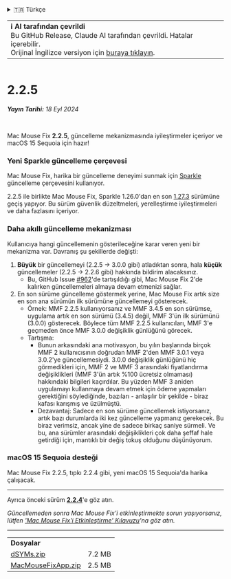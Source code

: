 <details>
<summary>🇹🇷 Türkçe</summary>

[🇬🇧 English (GitHub Release)](https://github.com/noah-nuebling/mac-mouse-fix/releases/tag/2.2.5)\
[🇦🇩 Català](https://redirect.macmousefix.com/?target=mmf-release&tag=2.2.5&locale=ca)\
[🇩🇪 Deutsch](https://redirect.macmousefix.com/?target=mmf-release&tag=2.2.5&locale=de)\
[🇪🇸 Español](https://redirect.macmousefix.com/?target=mmf-release&tag=2.2.5&locale=es)\
[🇫🇷 Français](https://redirect.macmousefix.com/?target=mmf-release&tag=2.2.5&locale=fr)\
[🇮🇩 Indonesia](https://redirect.macmousefix.com/?target=mmf-release&tag=2.2.5&locale=id)\
[🇮🇹 Italiano](https://redirect.macmousefix.com/?target=mmf-release&tag=2.2.5&locale=it)\
[🇭🇺 Magyar](https://redirect.macmousefix.com/?target=mmf-release&tag=2.2.5&locale=hu)\
[🇳🇱 Nederlands](https://redirect.macmousefix.com/?target=mmf-release&tag=2.2.5&locale=nl)\
[🇵🇱 Polski](https://redirect.macmousefix.com/?target=mmf-release&tag=2.2.5&locale=pl)\
[🇧🇷 Português (Brasil)](https://redirect.macmousefix.com/?target=mmf-release&tag=2.2.5&locale=pt-BR)\
[🇵🇹 Português (Portugal)](https://redirect.macmousefix.com/?target=mmf-release&tag=2.2.5&locale=pt-PT)\
[🇷🇴 Română](https://redirect.macmousefix.com/?target=mmf-release&tag=2.2.5&locale=ro)\
[🇸🇪 Svenska](https://redirect.macmousefix.com/?target=mmf-release&tag=2.2.5&locale=sv)\
[🇻🇳 Tiếng Việt](https://redirect.macmousefix.com/?target=mmf-release&tag=2.2.5&locale=vi)\
**🇹🇷 Türkçe**\
[🇨🇿 Čeština](https://redirect.macmousefix.com/?target=mmf-release&tag=2.2.5&locale=cs)\
[🇬🇷 Ελληνικά](https://redirect.macmousefix.com/?target=mmf-release&tag=2.2.5&locale=el)\
[🇷🇺 Русский](https://redirect.macmousefix.com/?target=mmf-release&tag=2.2.5&locale=ru)\
[🇺🇦 Українська](https://redirect.macmousefix.com/?target=mmf-release&tag=2.2.5&locale=uk)\
[🇮🇱 עברית](https://redirect.macmousefix.com/?target=mmf-release&tag=2.2.5&locale=he)\
[🇸🇦 العربية](https://redirect.macmousefix.com/?target=mmf-release&tag=2.2.5&locale=ar)\
[🇮🇳 हिन्दी](https://redirect.macmousefix.com/?target=mmf-release&tag=2.2.5&locale=hi)\
[🇹🇭 ไทย](https://redirect.macmousefix.com/?target=mmf-release&tag=2.2.5&locale=th)\
[🇨🇳 中文 (简体)](https://redirect.macmousefix.com/?target=mmf-release&tag=2.2.5&locale=zh-Hans)\
[🇨🇳 中文 (繁體)](https://redirect.macmousefix.com/?target=mmf-release&tag=2.2.5&locale=zh-Hant)\
[🇭🇰 中文（香港)](https://redirect.macmousefix.com/?target=mmf-release&tag=2.2.5&locale=zh-HK)\
[🇯🇵 日本語](https://redirect.macmousefix.com/?target=mmf-release&tag=2.2.5&locale=ja)\
[🇰🇷 한국어](https://redirect.macmousefix.com/?target=mmf-release&tag=2.2.5&locale=ko)\
[Help translate Mac Mouse Fix to different languages!](https://github.com/noah-nuebling/mac-mouse-fix/discussions/731)
</details>
<table align=><td>
<b>ℹ️ AI tarafından çevrildi</b><br>
Bu GitHub Release, Claude AI tarafından çevrildi. Hatalar içerebilir.<br>
Orijinal İngilizce versiyon için <a href="https://github.com/noah-nuebling/mac-mouse-fix/releases/tag/2.2.5">buraya tıklayın</a>.
</td></table>

<table></table>

# 2.2.5
***Yayın Tarihi:** 18 Eyl 2024*

<br>

Mac Mouse Fix **2.2.5**, güncelleme mekanizmasında iyileştirmeler içeriyor ve macOS 15 Sequoia için hazır!

### Yeni Sparkle güncelleme çerçevesi

Mac Mouse Fix, harika bir güncelleme deneyimi sunmak için [Sparkle](https://sparkle-project.org/) güncelleme çerçevesini kullanıyor.

2.2.5 ile birlikte Mac Mouse Fix, Sparkle 1.26.0'dan en son [1.27.3](https://github.com/sparkle-project/Sparkle/releases/tag/1.27.3) sürümüne geçiş yapıyor. Bu sürüm güvenlik düzeltmeleri, yerelleştirme iyileştirmeleri ve daha fazlasını içeriyor.

### Daha akıllı güncelleme mekanizması

Kullanıcıya hangi güncellemenin gösterileceğine karar veren yeni bir mekanizma var. Davranış şu şekillerde değişti:

1. **Büyük** bir güncellemeyi (2.2.5 -> 3.0.0 gibi) atladıktan sonra, hala **küçük** güncellemeler (2.2.5 -> 2.2.6 gibi) hakkında bildirim alacaksınız.
    - Bu, GitHub Issue [#962](https://github.com/noah-nuebling/mac-mouse-fix/issues/962)'de tartışıldığı gibi, Mac Mouse Fix 2'de kalırken güncellemeleri almaya devam etmenizi sağlar.
2. En son sürüme güncelleme göstermek yerine, Mac Mouse Fix artık size en son ana sürümün ilk sürümüne güncellemeyi gösterecek.
    - Örnek: MMF 2.2.5 kullanıyorsanız ve MMF 3.4.5 en son sürümse, uygulama artık en son sürümü (3.4.5) değil, MMF 3'ün ilk sürümünü (3.0.0) gösterecek. Böylece tüm MMF 2.2.5 kullanıcıları, MMF 3'e geçmeden önce MMF 3.0.0 değişiklik günlüğünü görecek.
    - Tartışma:
        - Bunun arkasındaki ana motivasyon, bu yılın başlarında birçok MMF 2 kullanıcısının doğrudan MMF 2'den MMF 3.0.1 veya 3.0.2'ye güncellemesiydi. 3.0.0 değişiklik günlüğünü hiç görmedikleri için, MMF 2 ve MMF 3 arasındaki fiyatlandırma değişiklikleri (MMF 3'ün artık %100 ücretsiz olmaması) hakkındaki bilgileri kaçırdılar. Bu yüzden MMF 3 aniden uygulamayı kullanmaya devam etmek için ödeme yapmaları gerektiğini söylediğinde, bazıları - anlaşılır bir şekilde - biraz kafası karışmış ve üzülmüştü.
        - Dezavantaj: Sadece en son sürüme güncellemek istiyorsanız, artık bazı durumlarda iki kez güncelleme yapmanız gerekecek. Bu biraz verimsiz, ancak yine de sadece birkaç saniye sürmeli. Ve bu, ana sürümler arasındaki değişiklikleri çok daha şeffaf hale getirdiği için, mantıklı bir değiş tokuş olduğunu düşünüyorum.

### macOS 15 Sequoia desteği

Mac Mouse Fix 2.2.5, tıpkı 2.2.4 gibi, yeni macOS 15 Sequoia'da harika çalışacak.

---

Ayrıca önceki sürüm [**2.2.4**](https://redirect.macmousefix.com/?target=mmf-release&tag=2.2.4&locale=tr)'e göz atın.

*Güncellemeden sonra Mac Mouse Fix'i etkinleştirmekte sorun yaşıyorsanız, lütfen ['Mac Mouse Fix'i Etkinleştirme' Kılavuzu](https://github.com/noah-nuebling/mac-mouse-fix/discussions/861)'na göz atın.*

---

<table align="start">
<tr>
    <td colspan=2>
        <b>Dosyalar</b>
    </td>
</tr>
<tr>
    <td><a href="https://github.com/noah-nuebling/mac-mouse-fix/releases/download/2.2.5/dSYMs.zip">dSYMs.zip</a></td>
    <td>7.2 MB</td>
</tr>
<tr>
    <td><a href="https://github.com/noah-nuebling/mac-mouse-fix/releases/download/2.2.5/MacMouseFixApp.zip">MacMouseFixApp.zip</a></td>
    <td>2.5 MB</td>
</tr>
</table>
